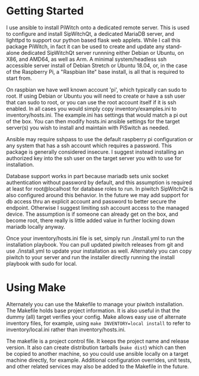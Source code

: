Getting Started
===============

I use ansible to install PiWitch onto a dedicated remote server.  This is used
to configure and install SipWitchQt, a dedicated MariaDB server, and lighttpd
to support our python based flask web applets.  While I call this package
PiWitch, in fact it can be used to create and update any stand-alone dedicated
SipWitchQt server runnning either Debian or Ubuntu, on X86, and AMD64, as well
as Arm.  A minimal system/headless ssh accessible server install of Debian
Stretch or Ubuntu 18.04, or, in the case of the Raspberry Pi, a "Raspbian
lite" base install, is all that is required to start from.

On raspbian we have well known account 'pi', which typically can sudo to root.
If using Debian or Ubuntu you will need to create or have a ssh user that can
sudo to root, or you can use the root account itself if it is ssh enabled. In
all cases you would simply copy inventory/examples.ini to inventory/hosts.ini.
The example.ini has settings that would match a pi out of the box.  You can
then modify hosts.ini ansible settings for the target server(s) you wish to
install and maintain with PiSwitch as needed.  

Ansible may require sshpass to use the default raspberry pi configuration
or any system that has a ssh account which requires a password.  This package
is generally considered insecure.  I suggest instead installing an authorized
key into the ssh user on the target server you with to use for installation.

Database support works in part because mariadb sets unix socket authentication
without password by default, and this assumption is required at least for
root@localhost for database roles to run.  In piwitch SipWitchQt is also
configured around this behavior.  In the future we may add support for db
access thru an explicit account and password to better secure the endpoint.
Otherwise I suggest limiting ssh account access to the managed device.  The
assumption is if someone can already get on the box, and become root, there
really is little added value in further locking down mariadb locally anyway.

Once your inventory/hosts.ini file is set, simply run ./install.yml to run the
installation playbook.  You can pull updated piwitch releases from git and use
./install.yml to update your installation as well.  Alternately you can copy
piwitch to your server and run the installer directly running the install
playbook with sudo for local.

Using Make
==========

Alternately you can use the Makefile to manage your piwitch installation.  The
Makefile holds base project information.  It is also useful in that the dummy
(all) target verifies your config.  Make allows easy use of alternate inventory
files, for example, using ```make INVENTORY=local install``` to refer to
inventory/local.ini rather than inventory/hosts.ini.

The makefile is a project control file.  It keeps the project name and release
version.  It also can create distribution tarballs (```make dist```) which can
then be copied to another machine, so you could use ansible locally on a target
machine directly, for example.  Additional configuration overrides, unit tests,
and other related services may also be added to the Makefile in the future.

